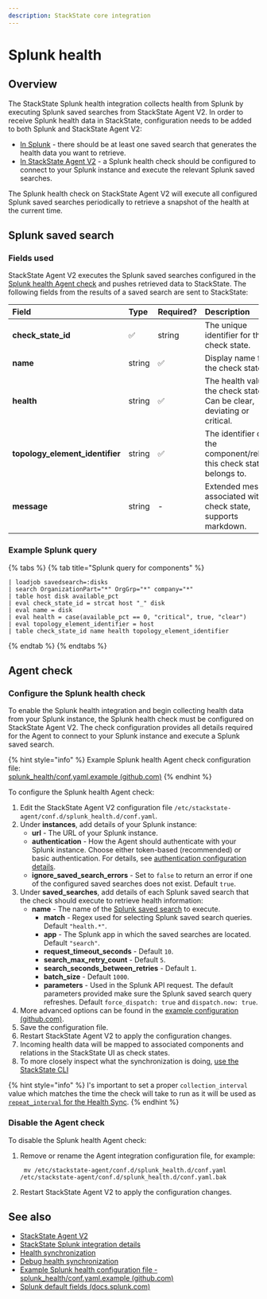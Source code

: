 ```yaml
---
description: StackState core integration
---
```


# Splunk health

## Overview

The StackState Splunk health integration collects health from Splunk by executing Splunk saved searches from StackState Agent V2. In order to receive Splunk health data in StackState, configuration needs to be added to both Splunk and StackState Agent V2:

* [In Splunk](splunk_health.md#splunk-saved-search) - there should be at least one saved search that generates the health data you want to retrieve.
* [In StackState Agent V2](splunk_health.md#agent-check) - a Splunk health check should be configured to connect to your Splunk instance and execute the relevant Splunk saved searches.

The Splunk health check on StackState Agent V2 will execute all configured Splunk saved searches periodically to retrieve a snapshot of the health at the current time.

## Splunk saved search

### Fields used

StackState Agent V2 executes the Splunk saved searches configured in the [Splunk health Agent check](splunk_health.md#agent-check) and pushes retrieved data to StackState. The following fields from the results of a saved search are sent to StackState:

| Field | Type | Required? | Description |
| :--- | :--- | :--- | :--- |
| **check\_state\_id** | ✅ | string | The unique identifier for the check state. |
| **name** | string | ✅ | Display name for the check state. |
| **health** | string | ✅ | The health value of the check state. Can be clear, deviating or critical. |
| **topology\_element\_identifier** | string | ✅ | The identifier of the component/relation this check state belongs to. |
| **message** | string | - | Extended message associated with the check state, supports markdown. |

### Example Splunk query

{% tabs %}
{% tab title="Splunk query for components" %}
```text
| loadjob savedsearch=:disks
| search OrganizationPart="*" OrgGrp="*" company="*"
| table host disk available_pct
| eval check_state_id = strcat host "_" disk
| eval name = disk
| eval health = case(available_pct == 0, "critical", true, "clear") 
| eval topology_element_identifier = host
| table check_state_id name health topology_element_identifier
```
{% endtab %}
{% endtabs %}

## Agent check

### Configure the Splunk health check

To enable the Splunk health integration and begin collecting health data from your Splunk instance, the Splunk health check must be configured on StackState Agent V2. The check configuration provides all details required for the Agent to connect to your Splunk instance and execute a Splunk saved search.

{% hint style="info" %}
Example Splunk health Agent check configuration file:  
[splunk\_health/conf.yaml.example \(github.com\)](https://github.com/StackVista/stackstate-agent-integrations/blob/master/splunk_health/stackstate_checks/splunk_health/data/conf.yaml.example)
{% endhint %}

To configure the Splunk health Agent check:

1. Edit the StackState Agent V2 configuration file `/etc/stackstate-agent/conf.d/splunk_health.d/conf.yaml`.
2. Under **instances**, add details of your Splunk instance:
   * **url** - The URL of your Splunk instance.
   * **authentication** - How the Agent should authenticate with your Splunk instance. Choose either token-based \(recommended\) or basic authentication. For details, see [authentication configuration details](splunk_stackpack.md#authentication).
   * **ignore\_saved\_search\_errors** - Set to `false` to return an error if one of the configured saved searches does not exist. Default `true`.
3. Under **saved\_searches**, add details of each Splunk saved search that the check should execute to retrieve health information: 
   * **name** - The name of the [Splunk saved search](splunk_health.md#splunk-saved-search) to execute.
     * **match** - Regex used for selecting Splunk saved search queries. Default `"health.*"`.
     * **app** - The Splunk app in which the saved searches are located. Default `"search"`.
     * **request\_timeout\_seconds** - Default `10`.
     * **search\_max\_retry\_count** - Default `5`.
     * **search\_seconds\_between\_retries** - Default `1`.
     * **batch\_size** - Default `1000`.
     * **parameters** - Used in the Splunk API request. The default parameters provided make sure the Splunk saved search query refreshes. Default `force_dispatch: true` and `dispatch.now: true`.
4. More advanced options can be found in the [example configuration \(github.com\)](https://github.com/StackVista/stackstate-agent-integrations/blob/master/splunk_health/stackstate_checks/splunk_health/data/conf.yaml.example). 
5. Save the configuration file.
6. Restart StackState Agent V2 to apply the configuration changes.
7. Incoming health data will be mapped to associated components and relations in the StackState UI as check states.
8. To more closely inspect what the synchronization is doing, [use the StackState CLI](../../../configure/health/debug-health-sync.md)

{% hint style="info" %}
I's important to set a proper `collection_interval` value which matches the time the check will take to run as it will be used as [`repeat_interval` for the Health Sync](../../../configure/health/health-synchronization.md#repeat-interval). 
{% endhint %}

### Disable the Agent check

To disable the Splunk health Agent check:

1. Remove or rename the Agent integration configuration file, for example:

   ```text
    mv /etc/stackstate-agent/conf.d/splunk_health.d/conf.yaml /etc/stackstate-agent/conf.d/splunk_health.d/conf.yaml.bak
   ```

2. Restart StackState Agent V2 to apply the configuration changes.

## See also

* [StackState Agent V2](../../../setup/agent/about-stackstate-agent.md)
* [StackState Splunk integration details](splunk_stackpack.md)
* [Health synchronization](../../../configure/health/health-synchronization.md)
* [Debug health synchronization](../../../configure/health/debug-health-sync.md)
* [Example Splunk health configuration file - splunk\_health/conf.yaml.example \(github.com\)](https://github.com/StackVista/stackstate-agent-integrations/blob/master/splunk_health/stackstate_checks/splunk_health/data/conf.yaml.example)
* [Splunk default fields \(docs.splunk.com\)](https://docs.splunk.com/Documentation/Splunk/6.5.2/Data/Aboutdefaultfields)

